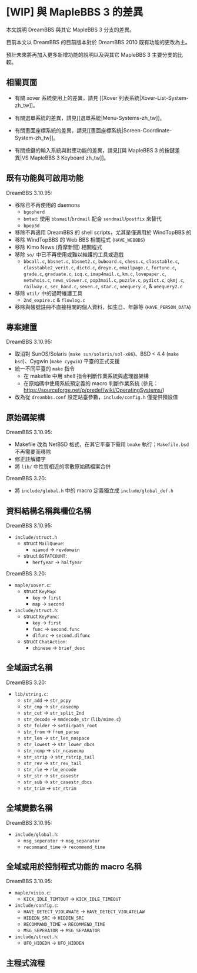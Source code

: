 # [WIP] 與 MapleBBS 3 的差異

本文說明 DreamBBS 與其它 MapleBBS 3 分支的差異。

目前本文以 DreamBBS 的目前版本對於 DreamBBS 2010 既有功能的更改為主。

預計未來將再加入更多新增功能的說明以及與其它 MapleBBS 3 主要分支的比較。

## 相關頁面
- 有關 xover 系統使用上的差異，請見 [[Xover 列表系統|Xover-List-System-zh_tw]]。

- 有關選單系統的差異，請見[[選單系統|Menu-Systems-zh_tw]]。

- 有關畫面座標系統的差異，請見[[畫面座標系統|Screen-Coordinate-System-zh_tw]]。

- 有關按鍵的輸入系統與對應功能的差異，請見[[與 MapleBBS 3 的按鍵差異|VS MapleBBS 3 Keyboard zh_tw]]。

## 既有功能與可啟用功能
DreamBBS 3.10.95:
- 移除已不再使用的 daemons
    - `bgopherd`
    - `bmtad`: 使用 `bbsmail`/`brdmail` 配合 `sendmail`/`postfix` 來替代
    - `bpop3d`
- 移除不再適用 DreamBBS 的 shell scripts，尤其是僅適用於 WindTopBBS 的
- 移除 WindTopBBS 的 Web BBS 相關程式 (`HAVE_WEBBBS`)
- 移除 Kimo News (奇摩新聞) 相關程式
- 移除 `so/` 中已不再使用或難以維護的工具或遊戲
    - `bbcall.c`, `bbsnet.c`, `bbsnet2.c`, `bwboard.c`, `chess.c`, `classtable.c`, `classtable2_verit.c`, `dictd.c`, `dreye.c`, `emailpage.c`, `fortune.c`, `grade.c`, `graduate.c`, `icq.c`, `imap4mail.c`, `km.c`, `lovepaper.c`, `netwhois.c`, `news_viewer.c`, `pop3mail.c`, `puzzle.c`, `pydict.c`, `qkmj.c`, `railway.c`, `sec_hand.c`, `seven.c`, `star.c`, `ueequery.c`, & `ueequery2.c`
- 移除 `util/` 中的過時維護工具
    - `2nd_expire.c` & `flowlog.c`
- 移除與帳號註冊不直接相關的個人資料，如生日、年齡等 (`HAVE_PERSON_DATA`)

## 專案建置
DreamBBS 3.10.95:
- 取消對 SunOS/Solaris (`make sun/solaris/sol-x86`)、BSD < 4.4 (`make bsd`)、Cygwin (`make cygwin`) 平臺的正式支援
- 統一不同平臺的 `make` 指令
    - 在 makefile 中用 shell 指令判斷作業系統與處理器架構
    - 在原始碼中使用系統預定義的 macro 判斷作業系統 (參見：<https://sourceforge.net/p/predef/wiki/OperatingSystems/>)
- 改為從 `dreambbs.conf` 設定站臺參數，`include/config.h` 僅提供預設值

## 原始碼架構
DreamBBS 3.10.95:
- Makefile 改為 NetBSD 格式，在其它平臺下需用 `bmake` 執行；`Makefile.bsd` 不再需要而移除
- 修正註解錯字
- 將 `lib/` 中性質相近的零散原始碼檔案合併

DreamBBS 3.20:
- 將 `include/global.h` 中的 macro 定義獨立成 `include/global_def.h`

## 資料結構名稱與欄位名稱
DreamBBS 3.10.95:
- `include/struct.h`
    - struct `MailQueue`:
        - `niamod` -> `revdomain`
    - struct `BSTATCOUNT`:
        - `herfyear` -> `halfyear`

DreamBBS 3.20:
- `maple/xover.c`:
    - struct `KeyMap`:
        - `key` -> `first`
        - `map` -> `second`
- `include/struct.h`:
    - struct `KeyFunc`:
        - `key` -> `first`
        - `func` -> `second.func`
        - `dlfunc` -> `second.dlfunc`
    - struct `ChatAction`:
        - `chinese` -> `brief_desc`

## 全域函式名稱
DreamBBS 3.20:
- `lib/string.c`:
    - `str_add` -> `str_pcpy`
    - `str_cmp` -> `str_casecmp`
    - `str_cut` -> `str_split_2nd`
    - `str_decode` -> `mmdecode_str` (`lib/mime.c`)
    - `str_folder` -> `setdirpath_root`
    - `str_from` -> `from_parse`
    - `str_len` -> `str_len_nospace`
    - `str_lowest` -> `str_lower_dbcs`
    - `str_ncmp` -> `str_ncasecmp`
    - `str_strip` -> `str_rstrip_tail`
    - `str_rev` -> `str_rev_tail`
    - `str_rle` -> `rle_encode`
    - `str_str` -> `str_casestr`
    - `str_sub` -> `str_casestr_dbcs`
    - `str_trim` -> `str_rtrim`

## 全域變數名稱
DreamBBS 3.10.95:
- `include/global.h`:
    - `msg_seperator` -> `msg_separator`
    - `recommand_time` -> `recommend_time`

## 全域或用於控制程式功能的 macro 名稱
DreamBBS 3.10.95:
- `maple/visio.c`:
    - `KICK_IDLE_TIMTOUT` -> `KICK_IDLE_TIMEOUT`
- `include/config.c`:
    - `HAVE_DETECT_VIOLAWATE` -> `HAVE_DETECT_VIOLATELAW`
    - `HIDEDN_SRC` -> `HIDDEN_SRC`
    - `RECOMMAND_TIME` -> `RECOMMEND_TIME`
    - `MSG_SEPERATOR` -> `MSG_SEPARATOR`
- `include/struct.h`:
    - `UFO_HIDEDN` -> `UFO_HIDDEN`

## 主程式流程